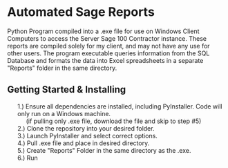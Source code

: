 # Automated Sage Reports

Python Program compiled into a .exe file for use on Windows Client Computers to access the Server Sage 100 Contractor instance. These reports are compiled solely for my client, and may not have any use for other users.
The program executable queries information from the SQL Database and formats the data into Excel spreadsheets in a separate "Reports" folder in the same directory.

## Getting Started & Installing
<ul>
  1.) Ensure all dependencies are installed, including PyInstaller. Code will only run on a Windows machine. <br/>
      &nbsp;&nbsp;&nbsp;&nbsp;&nbsp;(if pulling only .exe file, download the file and skip to step #5) <br/>
  2.) Clone the repository into your desired folder. <br/>
  3.) Launch PyInstaller and select correct options. <br/>
  4.) Pull .exe file and place in desired directory. <br/>
  5.) Create "Reports" Folder in the same directory as the .exe. <br/>
  6.) Run <br/>
</ul>
